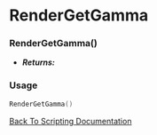 # RenderGetGamma

### RenderGetGamma()
- ***Returns:*** 

### Usage

```Lua
RenderGetGamma()
```


[Back To Scripting Documentation](../README.md)
